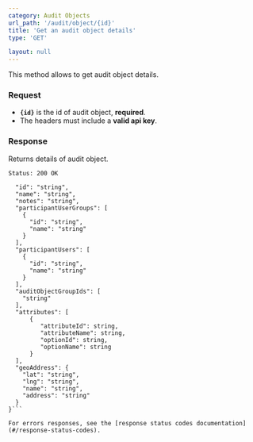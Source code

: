 ```yaml
---
category: Audit Objects
url_path: '/audit/object/{id}'
title: 'Get an audit object details'
type: 'GET'

layout: null
---
```


This method allows to get audit object details.

### Request

* **`{id}`** is the id of audit object, **required**.
* The headers must include a **valid api key**.

### Response

Returns details of audit object.

```Status: 200 OK```
```{
  "id": "string",
  "name": "string",
  "notes": "string",
  "participantUserGroups": [
    {
      "id": "string",
      "name": "string"
    }
  ],
  "participantUsers": [
    {
      "id": "string",
      "name": "string"
    }
  ],
  "auditObjectGroupIds": [
    "string"
  ],
  "attributes": [
      {
         "attributeId": string,
         "attributeName": string,
         "optionId": string,
         "optionName": string
      }
  ],    
  "geoAddress": {
    "lat": "string",
    "lng": "string",
    "name": "string",
    "address": "string"
  }
}```

For errors responses, see the [response status codes documentation](#/response-status-codes).
